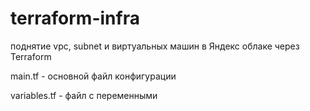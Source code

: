 # terraform-infra

поднятие vpc, subnet и виртуальных машин в Яндекс облаке через Terraform

main.tf - основной файл конфигурации

variables.tf - файл с переменными
